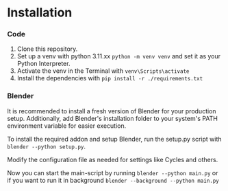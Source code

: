 # Installation

### Code
1. Clone this repository.
2. Set up a venv with python 3.11.xx ``python -m venv venv`` and set it as your Python Interpreter.
3. Activate the venv in the Terminal with ``venv\Scripts\activate``
4. Install the dependencies with ``pip install -r ./requirements.txt``

### Blender
It is recommended to install a fresh version of Blender for your production setup.
Additionally, add Blender's installation folder to your system's PATH environment variable for easier execution.

To install the required addon and setup Blender, run the setup.py script with ``blender --python setup.py``. 

Modify the configuration file as needed for settings like Cycles and others.

Now you can start the main-script by running ``blender --python main.py`` or if you want to run it in background ``blender --background --python main.py``